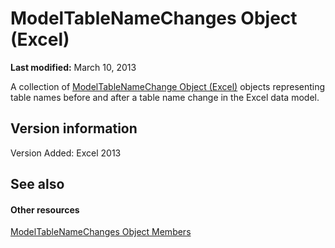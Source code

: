 
# ModelTableNameChanges Object (Excel)

 **Last modified:** March 10, 2013

A collection of  [ModelTableNameChange Object (Excel)](f739aed8-aa89-a05d-fa84-8ae2520576fb.md) objects representing table names before and after a table name change in the Excel data model.

## Version information

Version Added: Excel 2013 


## See also


#### Other resources


 [ModelTableNameChanges Object Members](241e9c2d-29ba-97a0-e20c-702ebd9b7b69.md)

